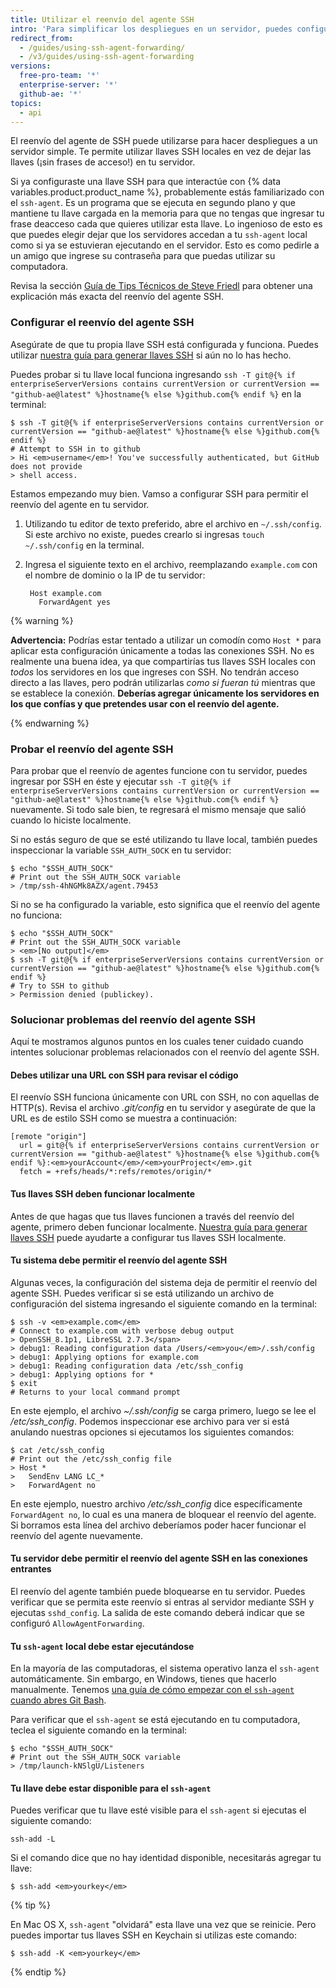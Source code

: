 ```yaml
---
title: Utilizar el reenvío del agente SSH
intro: 'Para simplificar los despliegues en un servidor, puedes configurar el reenvío del agente SSH para utilizar las llaves SSH locales de forma segura.'
redirect_from:
  - /guides/using-ssh-agent-forwarding/
  - /v3/guides/using-ssh-agent-forwarding
versions:
  free-pro-team: '*'
  enterprise-server: '*'
  github-ae: '*'
topics:
  - api
---
```




El reenvío del agente de SSH puede utilizarse para hacer despliegues a un servidor simple.  Te permite utilizar llaves SSH locales en vez de dejar las llaves (¡sin frases de acceso!) en tu servidor.

Si ya configuraste una llave SSH para que interactúe con {% data variables.product.product_name %}, probablemente estás familiarizado con el `ssh-agent`. Es un programa que se ejecuta en segundo plano y que mantiene tu llave cargada en la memoria para que no tengas que ingresar tu frase deacceso cada que quieres utilizar esta llave. Lo ingenioso de esto es que puedes elegir dejar que los servidores accedan a tu `ssh-agent` local como si ya se estuvieran ejecutando en el servidor. Esto es como pedirle a un amigo que ingrese su contraseña para que puedas utilizar su computadora.

Revisa la sección [Guía de Tips Técnicos de Steve Friedl][tech-tips] para obtener una explicación más exacta del reenvío del agente SSH.

### Configurar el reenvío del agente SSH

Asegúrate de que tu propia llave SSH está configurada y funciona. Puedes utilizar [nuestra guía para generar llaves SSH][generating-keys] si aún no lo has hecho.

Puedes probar si tu llave local funciona ingresando `ssh -T git@{% if enterpriseServerVersions contains currentVersion or currentVersion == "github-ae@latest" %}hostname{% else %}github.com{% endif %}` en la terminal:

```shell
$ ssh -T git@{% if enterpriseServerVersions contains currentVersion or currentVersion == "github-ae@latest" %}hostname{% else %}github.com{% endif %}
# Attempt to SSH in to github
> Hi <em>username</em>! You've successfully authenticated, but GitHub does not provide
> shell access.
```

Estamos empezando muy bien. Vamso a configurar SSH para permitir el reenvío del agente en tu servidor.

1. Utilizando tu editor de texto preferido, abre el archivo en `~/.ssh/config`. Si este archivo no existe, puedes crearlo si ingresas `touch ~/.ssh/config` en la terminal.

2. Ingresa el siguiente texto en el archivo, reemplazando `example.com` con el nombre de dominio o la IP de tu servidor:
   
        Host example.com
          ForwardAgent yes

{% warning %}

**Advertencia:** Podrías estar tentado a utilizar un comodín como `Host *` para aplicar esta configuración únicamente a todas las conexiones SSH. No es realmente una buena idea, ya que compartirías tus llaves SSH locales con *todos* los servidores en los que ingreses con SSH. No tendrán acceso directo a las llaves, pero podrán utilizarlas *como si fueran tú* mientras que se establece la conexión. **Deberías agregar únicamente los servidores en los que confías y que pretendes usar con el reenvío del agente.**

{% endwarning %}

### Probar el reenvío del agente SSH

Para probar que el reenvío de agentes funcione con tu servidor, puedes ingresar por SSH en éste y ejecutar `ssh -T git@{% if enterpriseServerVersions contains currentVersion or currentVersion == "github-ae@latest" %}hostname{% else %}github.com{% endif %}` nuevamente.  Si todo sale bien, te regresará el mismo mensaje que salió cuando lo hiciste localmente.

Si no estás seguro de que se esté utilizando tu llave local, también puedes inspeccionar la variable `SSH_AUTH_SOCK` en tu servidor:

```shell
$ echo "$SSH_AUTH_SOCK"
# Print out the SSH_AUTH_SOCK variable
> /tmp/ssh-4hNGMk8AZX/agent.79453
```

Si no se ha configurado la variable, esto significa que el reenvío del agente no funciona:

```shell
$ echo "$SSH_AUTH_SOCK"
# Print out the SSH_AUTH_SOCK variable
> <em>[No output]</em>
$ ssh -T git@{% if enterpriseServerVersions contains currentVersion or currentVersion == "github-ae@latest" %}hostname{% else %}github.com{% endif %}
# Try to SSH to github
> Permission denied (publickey).
```

### Solucionar problemas del reenvío del agente SSH

Aquí te mostramos algunos puntos en los cuales tener cuidado cuando intentes solucionar problemas relacionados con el reenvío del agente SSH.

#### Debes utilizar una URL con SSH para revisar el código

El reenvío SSH funciona únicamente con URL con SSH, no con aquellas de HTTP(s). Revisa el archivo *.git/config* en tu servidor y asegúrate de que la URL es de estilo SSH como se muestra a continuación:

```shell
[remote "origin"]
  url = git@{% if enterpriseServerVersions contains currentVersion or currentVersion == "github-ae@latest" %}hostname{% else %}github.com{% endif %}:<em>yourAccount</em>/<em>yourProject</em>.git
  fetch = +refs/heads/*:refs/remotes/origin/*
```

#### Tus llaves SSH deben funcionar localmente

Antes de que hagas que tus llaves funcionen a través del reenvío del agente, primero deben funcionar localmente. [Nuestra guía para generar llaves SSH][generating-keys] puede ayudarte a configurar tus llaves SSH localmente.

#### Tu sistema debe permitir el reenvío del agente SSH

Algunas veces, la configuración del sistema deja de permitir el reenvío del agente SSH. Puedes verificar si se está utilizando un archivo de configuración del sistema ingresando el siguiente comando en la terminal:

```shell
$ ssh -v <em>example.com</em>
# Connect to example.com with verbose debug output
> OpenSSH_8.1p1, LibreSSL 2.7.3</span>
> debug1: Reading configuration data /Users/<em>you</em>/.ssh/config
> debug1: Applying options for example.com
> debug1: Reading configuration data /etc/ssh_config
> debug1: Applying options for *
$ exit
# Returns to your local command prompt
```

En este ejemplo, el archivo *~/.ssh/config* se carga primero, luego se lee el */etc/ssh_config*.  Podemos inspeccionar ese archivo para ver si está anulando nuestras opciones si ejecutamos los siguientes comandos:

```shell
$ cat /etc/ssh_config
# Print out the /etc/ssh_config file
> Host *
>   SendEnv LANG LC_*
>   ForwardAgent no
```

En este ejemplo, nuestro archivo */etc/ssh_config* dice específicamente `ForwardAgent no`, lo cual es una manera de bloquear el reenvío del agente. Si borramos esta línea del archivo deberíamos poder hacer funcionar el reenvío del agente nuevamente.

#### Tu servidor debe permitir el reenvío del agente SSH en las conexiones entrantes

El reenvío del agente también puede bloquearse en tu servidor. Puedes verificar que se permita este reenvío si entras al servidor mediante SSH y ejecutas `sshd_config`. La salida de este comando deberá indicar que se configuró `AllowAgentForwarding`.

#### Tu `ssh-agent` local debe estar ejecutándose

En la mayoría de las computadoras, el sistema operativo lanza el `ssh-agent` automáticamente.  Sin embargo, en Windows, tienes que hacerlo manualmente. Tenemos [una guía de cómo empezar con el `ssh-agent` cuando abres Git Bash][autolaunch-ssh-agent].

Para verificar que el `ssh-agent` se está ejecutando en tu computadora, teclea el siguiente comando en la terminal:

```shell
$ echo "$SSH_AUTH_SOCK"
# Print out the SSH_AUTH_SOCK variable
> /tmp/launch-kNSlgU/Listeners
```

#### Tu llave debe estar disponible para el `ssh-agent`

Puedes verificar que tu llave esté visible para el `ssh-agent` si ejecutas el siguiente comando:

```shell
ssh-add -L
```

Si el comando dice que no hay identidad disponible, necesitarás agregar tu llave:

```shell
$ ssh-add <em>yourkey</em>
```

{% tip %}

En Mac OS X, `ssh-agent` "olvidará" esta llave una vez que se reinicie. Pero puedes importar tus llaves SSH en Keychain si utilizas este comando:

```shell
$ ssh-add -K <em>yourkey</em>
```

{% endtip %}

[tech-tips]: http://www.unixwiz.net/techtips/ssh-agent-forwarding.html
[generating-keys]: /articles/generating-ssh-keys
[generating-keys]: /articles/generating-ssh-keys
[autolaunch-ssh-agent]: /github/authenticating-to-github/working-with-ssh-key-passphrases#auto-launching-ssh-agent-on-git-for-windows
